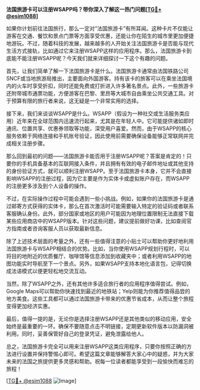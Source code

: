 **法国旅游卡可以注册WSAPP吗？带你深入了解这一热门问题[[TG💪+ @esim1088](https://t.me/s/esim1088)]**

如果你计划前往法国旅行，那么一定对“法国旅游卡”有所耳闻。这种卡片不仅能让游客在交通、餐饮和景点门票等方面享受优惠，还能让你在陌生的城市里更加便捷地游玩。不过，随着科技的发展，越来越多的人开始关注法国旅游卡是否能与现代生活方式接轨，比如通过它来注册WSAPP这样的应用程序。那么，法国旅游卡到底能不能注册WSAPP呢？今天我们就来详细探讨一下这个有趣的问题。

首先，让我们简单了解一下法国旅游卡是什么。法国旅游卡通常由法国铁路公司SNCF或当地旅游局推出，主要面向外国游客。持有该卡的旅客可以在乘坐法国境内的火车时享受折扣，同时还能免费或打折进入许多著名景点。此外，一些旅游卡还附带城市通票功能，方便游客在巴黎、里昂等大城市自由乘坐公共交通工具。对于预算有限的旅行者来说，这无疑是一个非常实用的选择。

接下来，我们来谈谈WSAPP是什么。WSAPP（假设为一种社交或生活服务类应用）近年来在全球范围内迅速流行起来，尤其是在年轻人中。它可能提供诸如即时通讯、位置共享、优惠券领取等功能，深受用户喜爱。然而，由于WSAPP的核心服务依赖于网络连接和手机账号验证，因此使用前需要确保设备能够正常联网并完成相关注册步骤。

那么回到最初的问题——法国旅游卡能否用于注册WSAPP呢？答案是肯定的！只要你的手机具备基本的互联网接入条件，并且拥有有效的电子邮件地址或其他支持的身份验证方式，就可以顺利注册WSAPP。至于法国旅游卡本身，它并不会直接影响WSAPP的注册过程，因为它主要是作为实体卡或虚拟账户存在，而WSAPP的注册更多涉及到个人设备的操作。

不过，在实际操作过程中可能会遇到一些小挑战。例如，如果你的法国旅游卡是通过邮寄方式获得的实体卡，那么在首次激活时可能需要输入特定的验证码或者联系客服确认身份。此外，部分国家或地区的用户可能因为地理位置限制无法直接下载某些应用商店中的WSAPP版本。针对这些问题，建议提前做好功课，比如查阅官方指南或者咨询客服人员以获取最新信息。

除了上述技术层面的考量之外，还有一些值得注意的小贴士可以帮助你更好地利用法国旅游卡与WSAPP相结合的优势。比如，当你使用WSAPP规划行程时，可以将目的地附近的优质餐厅、咖啡馆等信息添加到收藏夹中；或者利用WSAPP的地图功能实时导航至下一个景点。另外，如果WSAPP支持本地化语言包，记得切换成法语模式以便更轻松地交流互动。

当然，除了WSAPP之外，还有其他许多适合旅行者的应用程序值得尝试。例如，Google Maps可以帮助你快速找到最近的地铁站；Yelp则能为你推荐值得品尝的地方美食。这些工具都可以通过法国旅游卡带来的优惠节省成本，从而让整个旅程变得更加经济实惠。

最后，值得一提的是，无论你是选择注册WSAPP还是其他类似的移动应用，安全始终是最重要的一环。确保不要随意点击不明链接，定期更新软件版本以防漏洞被利用。同时，妥善保管好自己的登录凭证，避免泄露给他人。

总之，法国旅游卡完全可以用来注册WSAPP这类应用程序，只要你按照正确的方法进行设置并保持警惕心即可。希望这篇文章能够解答大家心中的疑惑，并为大家未来的法国之旅提供更多灵感和帮助。祝每一位读者都能享受到一段愉快而难忘的旅程！

[[TG💪+ @esim1088](https://t.me/s/esim1088) ![Image](https://i.postimg.cc/4NQfJmqS/Snipaste-2025-05-13-00-14-12.png)]